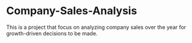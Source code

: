 # Company-Sales-Analysis
This is a project that focus on analyzing company sales over the year for growth-driven decisions to be made.
